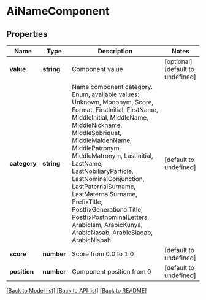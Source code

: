 
# AiNameComponent

## Properties
Name | Type | Description | Notes
------------ | ------------- | ------------- | -------------
**value** | **string** | Component value              | [optional] [default to undefined]
**category** | **string** | Name component category. Enum, available values: Unknown, Mononym, Score, Format, FirstInitial, FirstName, MiddleInitial, MiddleName, MiddleNickname, MiddleSobriquet, MiddleMaidenName, MiddlePatronym, MiddleMatronym, LastInitial, LastName, LastNobiliaryParticle, LastNominalConjunction, LastPaternalSurname, LastMaternalSurname, PrefixTitle, PostfixGenerationalTitle, PostfixPostnominalLetters, ArabicIsm, ArabicKunya, ArabicNasab, ArabicSlaqab, ArabicNisbah | [default to undefined]
**score** | **number** | Score from 0.0 to 1.0              | [default to undefined]
**position** | **number** | Component position from 0              | [default to undefined]



[[Back to Model list]](README.md#documentation-for-models) [[Back to API list]](README.md#documentation-for-api-endpoints) [[Back to README]](README.md)
